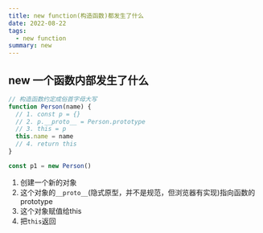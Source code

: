 ```yaml
---
title: new function(构造函数)都发生了什么
date: 2022-08-22
tags:
  - new function
summary: new
---
```


## new 一个函数内部发生了什么
```javascript
// 构造函数约定成俗首字母大写
function Person(name) {
  // 1. const p = {}
  // 2. p.__proto__ = Person.prototype
  // 3. this = p
  this.name = name
  // 4. return this
}

const p1 = new Person()
```
1. 创建一个新的对象
2. 这个对象的`__proto__`(隐式原型，并不是规范，但浏览器有实现)指向函数的prototype
3. 这个对象赋值给this
4. 把`this`返回